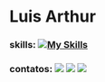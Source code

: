 # Luis Arthur
### skills: [![My Skills](https://skillicons.dev/icons?i=nodejs,mongodb,mysql,python,ts,jest,redux,react,js,html,css,cpp)](https://skillicons.dev)
### contatos: <a href = "mailto:luisarthurlards03@gmail.com"><img src="https://img.shields.io/badge/-Gmail-%23333?style=for-the-badge&logo=gmail&logoColor=white" target="_blank"></a> <a href="https://www.linkedin.com/in/luis-arthur-rodrigues-da-silva-0170b8237" target="_blank"><img src="https://img.shields.io/badge/-LinkedIn-%230077B5?style=for-the-badge&logo=linkedin&logoColor=white" target="_blank"></a> <a href="https://www.instagram.com/luisarthur4002" target="_blank"><img src="https://img.shields.io/badge/-Instagram-%23E4405F?style=for-the-badge&logo=instagram&logoColor=white" target="_blank"></a>
 
  

 	
